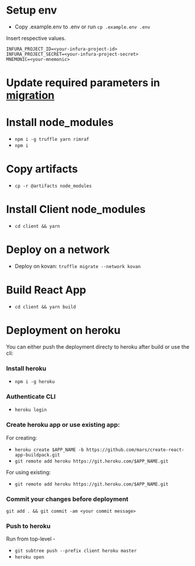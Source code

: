 # Setup env

-   Copy .example.env to .env or run `cp .example.env .env`

Insert respective values.

```.env
INFURA_PROJECT_ID=<your-infura-project-id>
INFURA_PROJECT_SECRET=<your-infura-project-secret>
MNEMONIC=<your-mnemonic>
```

# Update required parameters in [migration](migrations/2_byn.js)

# Install node_modules

-   `npm i -g truffle yarn rimraf`
-   `npm i`

# Copy artifacts

-   `cp -r @artifacts node_modules`

# Install Client node_modules

-   `cd client && yarn`

# Deploy on a network

-   Deploy on kovan: `truffle migrate --network kovan`

# Build React App

-   `cd client && yarn build`

# Deployment on heroku

You can either push the deployment directy to heroku after build or use the cli:

### Install heroku

-   `npm i -g heroku`

### Authenticate CLI

-   `heroku login`

### Create heroku app or use existing app:

For creating:

-   `heroku create $APP_NAME -b https://github.com/mars/create-react-app-buildpack.git`
-   `git remote add heroku https://git.heroku.com/$APP_NAME.git`

For using existing:

-   `git remote add heroku https://git.heroku.com/$APP_NAME.git`

### Commit your changes before deployment

`git add . && git commit -am <your commit message>`

### Push to heroku

Run from top-level -

-   `git subtree push --prefix client heroku master`
-   `heroku open`
